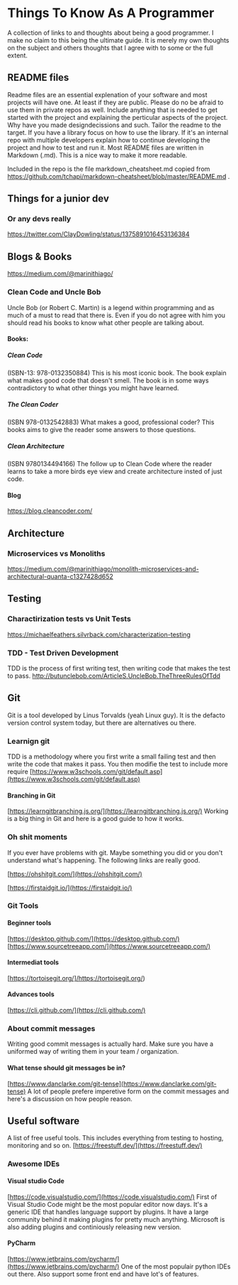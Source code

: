 # Things To Know As A Programmer #
A collection of links to and thoughts about being a good programmer. I make no claim to this being the ultimate guide. It is merely my own thoughts on the subject and others thoughts that I agree with to some or the full extent.

## README files ##
Readme files are an essential explenation of your software and most projects will have one. At least if they are public. Please do no be afraid to use them in private repos as well. Include anything that is needed to get started with the project and explaining the perticular aspects of the project. Why have you made designdecissions and such. Tailor the readme to the target. If you have a library focus on how to use the library. If it's an internal repo with multiple developers explain how to continue developing the project and how to test and run it.
Most README files are written in Markdown (.md). This is a nice way to make it more readable.

Included in the repo is the file markdown_cheatsheet.md copied from https://github.com/tchapi/markdown-cheatsheet/blob/master/README.md .

## Things for a junior dev ##
### Or any devs really ###
https://twitter.com/ClayDowling/status/1375891016453136384

## Blogs & Books ##
https://medium.com/@marinithiago/

### Clean Code and Uncle Bob ###
Uncle Bob (or Robert C. Martin) is a legend within programming and as much of a must to read that there is. Even if you do not agree with him you should read his books to know what other people are talking about.
#### Books: ####
##### Clean Code ##### 
(ISBN-13: 978-0132350884) This is his most iconic book. The book explain what makes good code that doesn't smell. The book is in some ways contradictory to what other things you might have learned.
##### The Clean Coder #####
(ISBN 978-0132542883) What makes a good, professional coder? This books aims to give the reader some answers to those questions.
##### Clean Architecture #####
(ISBN 9780134494166) The follow up to Clean Code where the reader learns to take a more birds eye view and create architecture insted of just code.
#### Blog ####
https://blog.cleancoder.com/

## Architecture ##
### Microservices vs Monoliths ###
https://medium.com/@marinithiago/monolith-microservices-and-architectural-quanta-c1327428d652

## Testing ##
### Charactirization tests vs Unit Tests ###
https://michaelfeathers.silvrback.com/characterization-testing

### TDD - Test Driven Development ###
TDD is the process of first writing test, then writing code that makes the test to pass.
http://butunclebob.com/ArticleS.UncleBob.TheThreeRulesOfTdd

## Git ##
Git is a tool developed by Linus Torvalds (yeah Linux guy). It is the defacto version control system today, but there are alternatives ou there. 
### Learnign git ###
TDD is a methodology where you first write a small failing test and then write the code that makes it pass. You then modifie the test to include more require
[https://www.w3schools.com/git/default.asp](https://www.w3schools.com/git/default.asp)

#### Branching in Git ####
[https://learngitbranching.js.org/](https://learngitbranching.js.org/)
Working is a big thing in Git and here is a good guide to how it works.

### Oh shit moments ###
If you ever have problems with git. Maybe something you did or you don't understand what's happening. The following links are really good.

[https://ohshitgit.com/](https://ohshitgit.com/)

[https://firstaidgit.io/](https://firstaidgit.io/)

### Git Tools ###
#### Beginner tools ####
[https://desktop.github.com/](https://desktop.github.com/)
[https://www.sourcetreeapp.com/](https://www.sourcetreeapp.com/)

#### Intermediat tools ####
[https://tortoisegit.org/]/https://tortoisegit.org/)

#### Advances tools ####
[https://cli.github.com/](https://cli.github.com/)

### About commit messages ###
Writing good commit messages is actually hard. Make sure you have a uniformed way of writing them in your team / organization.

#### What tense should git messages be in? ####
[https://www.danclarke.com/git-tense](https://www.danclarke.com/git-tense) 
A lot of people prefere imperetive form on the commit messages and here's a discussion on how people reason.

## Useful software ##
A list of free useful tools. This includes everything from testing to hosting, monitoring and so on.
[https://freestuff.dev/](https://freestuff.dev/)

### Awesome IDEs ###
#### Visual studio Code ####
[https://code.visualstudio.com/](https://code.visualstudio.com/)
First of Visual Studio Code might be the most popular editor now days. It's a generic IDE that handles language support by plugins. It have a large community behind it making plugins for pretty much anything. Microsoft is also adding plugins and continiously releasing new version.

#### PyCharm ####
[https://www.jetbrains.com/pycharm/](https://www.jetbrains.com/pycharm/)
One of the most populair python IDEs out there. Also support some front end and have lot's of features.
